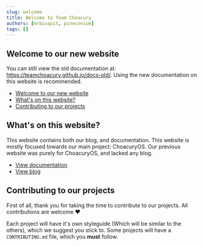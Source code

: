 ```yaml
---
slug: welcome
title: Welcome to Team Choacury
authors: [mrbisquit, pineconium]
tags: []
---
```


## Welcome to our new website
You can still view the old documentation at: https://teamchoacury.github.io/docs-old/.
Using the new documentation on this website is recommended.

- [Welcome to our new website](#welcome-to-our-new-website)
- [What's on this website?](#whats-on-this-website)
- [Contributing to our projects](#contributing-to-our-projects)

<!-- truncate -->

## What's on this website?
This website contains both our blog, and documentation. This website is mostly focused towards
our main project: ChoacuryOS. Our previous website was purely for ChoacuryOS, and lacked any
blog.

- [View documentation](/docs/)
- [View blog](/blog)

## Contributing to our projects
First of all, thank you for taking the time to contribute to our projects. All contributions are welcome ❤️

Each project will have it's own styleguide (Which will be similar to the others), which we suggest you stick to.
Some projects will have a `CONTRIBUTING.md` file, which you **must** follow.